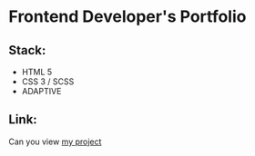 # Frontend Developer's Portfolio

## Stack:
- HTML 5
- CSS 3 / SCSS
- ADAPTIVE

## Link:
Can you view [my project](https://FedorYeager.github.io/Le-corte/)